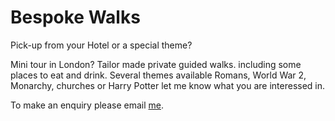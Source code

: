 # Bespoke Walks

<span class="lead">Pick-up from your Hotel or a special theme?</span>

Mini tour in London? Tailor made private guided walks. 
including some places to eat and drink. Several themes available Romans, 
World War 2, Monarchy, churches or Harry Potter let me know what you are interessed in.

To make an enquiry please email [me](mailto:ans@nlgids.london).

